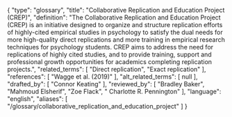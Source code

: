 {
    "type": "glossary",
    "title": "Collaborative Replication and Education Project (CREP)",
    "definition": "The Collaborative Replication and Education Project (CREP) is an initiative designed to organize and structure replication efforts of highly-cited empirical studies in psychology to satisfy the dual needs for more high-quality direct replications and more training in empirical research techniques for psychology students. CREP aims to address the need for replications of highly cited studies, and to provide training, support and professional growth opportunities for academics completing replication projects.",
    "related_terms": [
        "Direct replication",
        "Exact replication"
    ],
    "references": [
        "Wagge et al. (2019)"
    ],
    "alt_related_terms": [
        null
    ],
    "drafted_by": [
        "Connor Keating"
    ],
    "reviewed_by": [
        "Bradley Baker",
        "Mahmoud Elsherif",
        "Zoe Flack",
        " Charlotte R. Pennington"
    ],
    "language": "english",
    "aliases": [
        "/glossary/collaborative_replication_and_education_project"
    ]
}